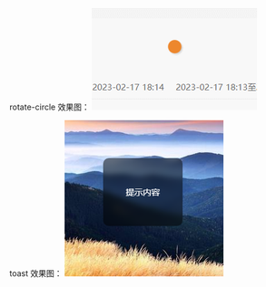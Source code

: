 rotate-circle 效果图：
![rotate-circle](img58ba30f3b06f41cb9694583730eb0702.gif)

toast 效果图：
![toast](img1677035812342.jpg)